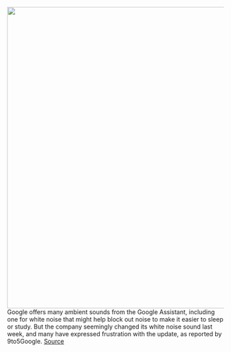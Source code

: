 <img src='https://cdn.vox-cdn.com/thumbor/R0YUmXnEF95qEOls0ZsZZz0Aq-g=/0x0:4990x3327/1200x800/filters:focal(2096x1265:2894x2063)/cdn.vox-cdn.com/uploads/chorus_image/image/70401324/dseifert-nest-audio-4225-9.0.0.jpeg' width='700px' /><br/>
Google offers many ambient sounds from the Google Assistant, including one for white noise that might help block out noise to make it easier to sleep or study. But the company seemingly changed its white noise sound last week, and many have expressed frustration with the update, as reported by 9to5Google.
<a href='https://www.theverge.com/2022/1/17/22888423/google-assistant-white-noise-sound-changed'> Source <a/>